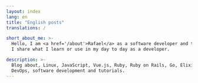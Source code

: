 ```yaml
---
layout: index
lang: en
title: "English posts"
translations: /

short_about_me: >-
  Hello, I am <a href='/about'>Rafael</a> as a software developer and this is my blog, here
  I share what I learn or use in my day to day as a developer.

description: >-
  Blog about, Linux, JavaScript, Vue.js, Ruby, Ruby on Rails, Go, Elixir,
  DevOps, software development and tutorials.
---
```


